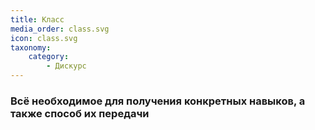 ```yaml
---
title: Класс
media_order: class.svg
icon: class.svg
taxonomy:
    category:
        - Дискурс
---
```


### Всё необходимое для получения конкретных навыков, а также способ их передачи
